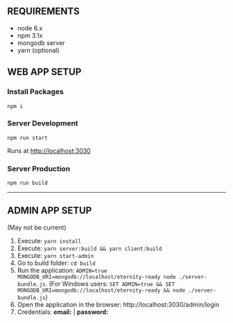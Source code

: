 ## REQUIREMENTS
- node 6.x
- npm 3.1x
- mongodb server
- yarn (optional)

## WEB APP SETUP

### Install Packages
```
npm i
```
### Server Development
```
npm run start
```
Runs at [http://localhost:3030]()

### Server Production
```
npm run build
```


--------------

## ADMIN APP SETUP
(May not be current)
1. Execute: `yarn install`
2. Execute: `yarn server:build && yarn client:build`
3. Execute: `yarn start-admin`
4. Go to build folder: `cd build`
5. Run the application: `ADMIN=true MONGODB_URI=mongodb://localhost/eternity-ready node ./server-bundle.js`. (For Windows users: `SET ADMIN=true && SET MONGODB_URI=mongodb://localhost/eternity-ready && node ./server-bundle.js`)
6. Open the application in the browser: http://localhost:3030/admin/login
7. Credentials: **email:**  | **password:**
